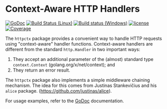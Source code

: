 # Context-Aware HTTP Handlers

[![GoDoc](https://godoc.org/github.com/spkg/httpctx?status.svg)](https://godoc.org/github.com/spkg/httpctx)
[![Build Status (Linux)](https://travis-ci.org/spkg/httpctx.svg?branch=master)](https://travis-ci.org/spkg/httpctx)
[![Build status (Windows)](https://ci.appveyor.com/api/projects/status/ml1i0l55x0lkw8u6?svg=true)](https://ci.appveyor.com/project/jjeffery/httpctx)
[![license](http://img.shields.io/badge/license-MIT-green.svg?style=flat)](https://raw.githubusercontent.com/spkg/httpctx/master/license.txt)
[![Coverage](http://gocover.io/_badge/github.com/spkg/httpctx)](http://gocover.io/github.com/spkg/httpctx)




The `httpctx` package provides a convenient way to handle HTTP requests
using "context-aware" handler functions. Context-aware handlers
are different from the standard `http.Handler` in two important ways:

1. They accept an additional parameter of the (almost) standard type `context.Context`
(golang.org/x/net/context); and
2. They return an error result.

The `httpctx` package also implements a simple middleware chaining mechanism. The idea
for this comes from Justinas Stankevičius and his `alice` package. (https://github.com/justinas/alice).

For usage examples, refer to the [GoDoc](https://godoc.org/github.com/spkg/httpctx) documentation.
